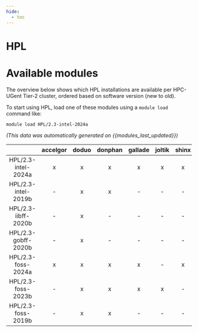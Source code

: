 ```yaml
---
hide:
  - toc
---
```


HPL
===

# Available modules


The overview below shows which HPL installations are available per HPC-UGent Tier-2 cluster, ordered based on software version (new to old).

To start using HPL, load one of these modules using a `module load` command like:

```shell
module load HPL/2.3-intel-2024a
```

*(This data was automatically generated on {{modules_last_updated}})*  

| |accelgor|doduo|donphan|gallade|joltik|shinx|
| :---: | :---: | :---: | :---: | :---: | :---: | :---: |
|HPL/2.3-intel-2024a|x|x|x|x|x|x|
|HPL/2.3-intel-2019b|-|x|x|-|-|-|
|HPL/2.3-iibff-2020b|-|x|-|-|-|-|
|HPL/2.3-gobff-2020b|-|x|-|-|-|-|
|HPL/2.3-foss-2024a|x|x|x|x|-|x|
|HPL/2.3-foss-2023b|-|x|x|x|x|-|
|HPL/2.3-foss-2019b|-|x|x|-|-|-|
